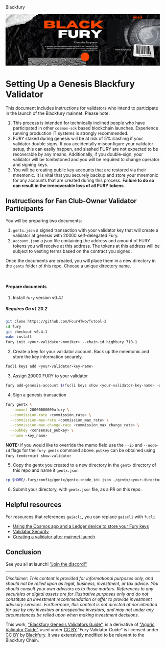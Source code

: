 Blackfury

![Banner!](assets/banner.png)

# Setting Up a Genesis Blackfury Validator

This document includes instructions for validators who intend to participate in the launch of the Blackfury mainnet. Please note:

1. This process is intended for technically inclined people who have participated in other `cosmos-sdk` based blockchain launches. Experience running production IT systems is strongly recommended.
2. FURY staked during genesis will be at risk of 5% slashing if your validator double signs. If you accidentally misconfigure your validator setup, this can easily happen, and slashed FURY are not expected to be recoverable by any means. Additionally, if you double-sign, your validator will be tombstoned and you will be required to change operator and signing keys.
3. You will be creating public key accounts that are restored via their mnemonic. It is vital that you securely backup and store your mnemonic for any accounts that are created during this process. **Failure to do so can result in the irrecoverable loss of all FURY tokens**.


## Instructions for Fan Club-Owner Validator Participants

You will be preparing two documents:

1. `gentx.json` a signed transaction with your validator key that will create a validator at genesis with 20000 self-delegated Fury.
2. `account.json` a json file containing the address and amount of FURY tokens you will receive at this address. The tokens at this address will be subject to vesting terms based on the contract you signed.

Once the documents are created, you will place them in a new directory in the `gentx` folder of this repo. Choose a unique directory name.

<br>

#### Prepare documents

1. Install `fury` version v0.4.1

##### Requires Go v1.20.2

```sh
git clone https://github.com/Four4Two/futool-2
cd fury
git checkout v0.4.1
make install
fury init <your-validator-moniker> --chain-id highbury_710-1
```

2. Create a key for your validator account. Back up the mnemonic and store the key information securely.

```sh
fucli keys add <your-validator-key-name>
```

3. Assign 20000 FURY to your validator

```sh
fury add-genesis-account $(fucli keys show <your-validator-key-name> -a) 20000000000ufury
```

4. Sign a genesis transaction

```sh
fury gentx \
  --amount 20000000000ufury \
  --commission-rate <commission_rate> \
  --commission-max-rate <commission_max_rate> \
  --commission-max-change-rate <commission_max_change_rate> \
  --pubkey <consensus_pubkey> \
  --name <key_name>
```

**NOTE:**  If you would like to override the memo field use the `--ip` and `--node-id` flags for the `fury gentx` command above. `pubkey` can be obtained using `fury tendermint show-validator`

5. Copy the gentx you created to a new directory in the `gentx` directory of this repo and name it `gentx.json`

```sh
cp $HOME/.fury/config/gentx/gentx-<node_id>.json ./gentx/<your-directory>/gentx.json
```

6. Submit your directory, with `gentx.json` file, as a PR on this repo.


## Helpful resources

For resources that references `gaiacli`, you can replace `gaiacli` with `fucli`

* [Using the Cosmos app and a Ledger device to store your Fury keys](https://cosmos.network/docs/cosmos-hub/delegator-guide-cli.html#cosmos-accounts)
* [Validator Security](https://cosmos.network/docs/cosmos-hub/validators/security.html#validator-security)
* [Creating a validator after mainnet launch](https://cosmos.network/docs/cosmos-hub/validators/validator-setup.html#create-your-validator)


## Conclusion

See you all at launch! ["Join the discord!"](https://discord.com/invite/kQzh3Uv)

---
*Disclaimer: This content is provided for informational purposes only,
and should not be relied upon as legal, business, investment, or tax
advice. You should consult your own advisors as to those matters.
References to any securities or digital assets are for illustrative
purposes only and do not constitute an investment recommendation or
offer to provide investment advisory services. Furthermore, this content
is not directed at nor intended for use by any investors or prospective
investors, and may not under any circumstances be relied upon when
making investment decisions.*

This work, ["Blackfury Genesis Validators
Guide"](https://github.com/Four4Two/mainnet-gentx/blob/gentx/README.md),
is a derivative of ["Agoric Validator
Guide"](https://github.com/Agoric/agoric-sdk/wiki/Validator-Guide) used
under [CC BY](http://creativecommons.org/licenses/by/4.0/)."Fury Validator
Guide" is licensed under [CC BY](http://creativecommons.org/licenses/by/4.0/) by [Blackfury](https://fury.black/). It was extensively modified to be relevant
to the Blackfury Chain.
